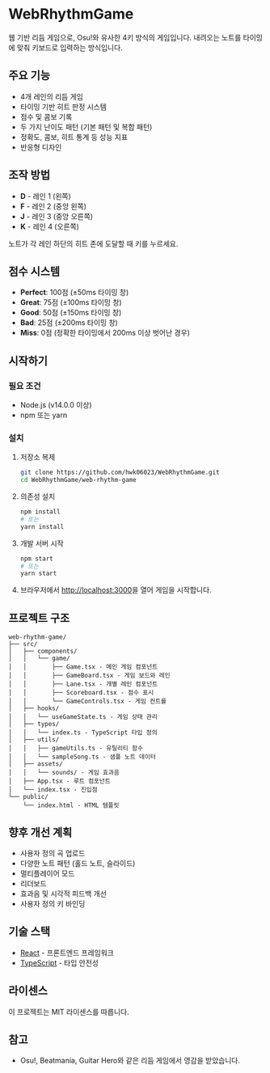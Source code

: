 # WebRhythmGame

웹 기반 리듬 게임으로, Osu!와 유사한 4키 방식의 게임입니다. 내려오는 노트를 타이밍에 맞춰 키보드로 입력하는 방식입니다.

## 주요 기능

- 4개 레인의 리듬 게임
- 타이밍 기반 히트 판정 시스템
- 점수 및 콤보 기록
- 두 가지 난이도 패턴 (기본 패턴 및 복합 패턴)
- 정확도, 콤보, 히트 통계 등 성능 지표
- 반응형 디자인

## 조작 방법

- **D** - 레인 1 (왼쪽)
- **F** - 레인 2 (중앙 왼쪽)
- **J** - 레인 3 (중앙 오른쪽)
- **K** - 레인 4 (오른쪽)

노트가 각 레인 하단의 히트 존에 도달할 때 키를 누르세요.

## 점수 시스템

- **Perfect**: 100점 (±50ms 타이밍 창)
- **Great**: 75점 (±100ms 타이밍 창)
- **Good**: 50점 (±150ms 타이밍 창)
- **Bad**: 25점 (±200ms 타이밍 창)
- **Miss**: 0점 (정확한 타이밍에서 200ms 이상 벗어난 경우)

## 시작하기

### 필요 조건

- Node.js (v14.0.0 이상)
- npm 또는 yarn

### 설치

1. 저장소 복제
   ```bash
   git clone https://github.com/hwk06023/WebRhythmGame.git
   cd WebRhythmGame/web-rhythm-game
   ```

2. 의존성 설치
   ```bash
   npm install
   # 또는
   yarn install
   ```

3. 개발 서버 시작
   ```bash
   npm start
   # 또는
   yarn start
   ```

4. 브라우저에서 [http://localhost:3000](http://localhost:3000)을 열어 게임을 시작합니다.

## 프로젝트 구조

```
web-rhythm-game/
├── src/
│   ├── components/
│   │   └── game/
│   │       ├── Game.tsx - 메인 게임 컴포넌트
│   │       ├── GameBoard.tsx - 게임 보드와 레인
│   │       ├── Lane.tsx - 개별 레인 컴포넌트
│   │       ├── Scoreboard.tsx - 점수 표시
│   │       └── GameControls.tsx - 게임 컨트롤
│   ├── hooks/
│   │   └── useGameState.ts - 게임 상태 관리
│   ├── types/
│   │   └── index.ts - TypeScript 타입 정의
│   ├── utils/
│   │   ├── gameUtils.ts - 유틸리티 함수
│   │   └── sampleSong.ts - 샘플 노트 데이터
│   ├── assets/
│   │   └── sounds/ - 게임 효과음
│   ├── App.tsx - 루트 컴포넌트
│   └── index.tsx - 진입점
└── public/
    └── index.html - HTML 템플릿
```

## 향후 개선 계획

- 사용자 정의 곡 업로드
- 다양한 노트 패턴 (홀드 노트, 슬라이드)
- 멀티플레이어 모드
- 리더보드
- 효과음 및 시각적 피드백 개선
- 사용자 정의 키 바인딩

## 기술 스택

- [React](https://reactjs.org/) - 프론트엔드 프레임워크
- [TypeScript](https://www.typescriptlang.org/) - 타입 안전성

## 라이센스

이 프로젝트는 MIT 라이센스를 따릅니다.

## 참고

- Osu!, Beatmania, Guitar Hero와 같은 리듬 게임에서 영감을 받았습니다.
